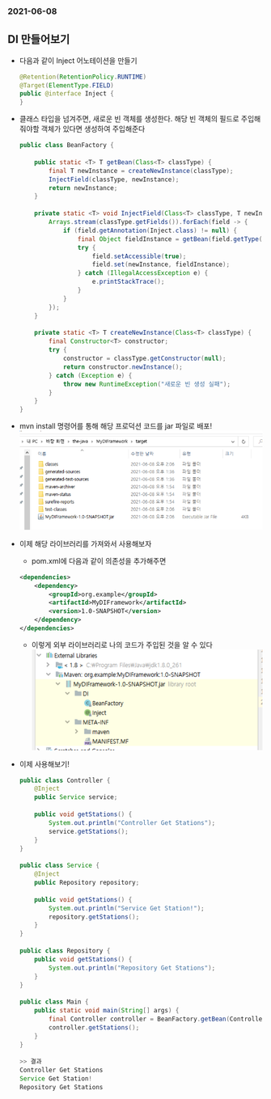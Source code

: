 ### 2021-06-08

## DI 만들어보기
- 다음과 같이 Inject 어노테이션을 만들기
    ```java
    @Retention(RetentionPolicy.RUNTIME)
    @Target(ElementType.FIELD)
    public @interface Inject {
    }
    ```
  
- 클래스 타입을 넘겨주면, 새로운 빈 객체를 생성한다. 해당 빈 객체의 필드로 주입해줘야할 객체가 있다면 생성하여 주입해준다
    ```java
    public class BeanFactory {
    
        public static <T> T getBean(Class<T> classType) {
            final T newInstance = createNewInstance(classType);
            InjectField(classType, newInstance);
            return newInstance;
        }
    
        private static <T> void InjectField(Class<T> classType, T newInstance) {
            Arrays.stream(classType.getFields()).forEach(field -> {
                if (field.getAnnotation(Inject.class) != null) {
                    final Object fieldInstance = getBean(field.getType());
                    try {
                        field.setAccessible(true);
                        field.set(newInstance, fieldInstance);
                    } catch (IllegalAccessException e) {
                        e.printStackTrace();
                    }
                }
            });
        }
    
        private static <T> T createNewInstance(Class<T> classType) {
            final Constructor<T> constructor;
            try {
                constructor = classType.getConstructor(null);
                return constructor.newInstance();
            } catch (Exception e) {
                throw new RuntimeException("새로운 빈 생성 실패");
            }
        }
    }
    ```

- mvn install 명령어를 통해 해당 프로덕션 코드를 jar 파일로 배포!  
    ![](../image/maven-jar-2021-06-08.PNG)

- 이제 해당 라이브러리를 가져와서 사용해보자
    - pom.xml에 다음과 같이 의존성을 추가해주면
    ```xml
    <dependencies>
        <dependency>
            <groupId>org.example</groupId>
            <artifactId>MyDIFramework</artifactId>
            <version>1.0-SNAPSHOT</version>
        </dependency>
    </dependencies>
    ```
    - 이렇게 외부 라이브러리로 나의 코드가 주입된 것을 알 수 있다  
        ![](../image/imported-my-di-2021-06-08.PNG)
    
- 이제 사용해보기!
    ```java
    public class Controller {
        @Inject
        public Service service;
    
        public void getStations() {
            System.out.println("Controller Get Stations");
            service.getStations();
        }
    }
    
    public class Service {
        @Inject
        public Repository repository;
    
        public void getStations() {
            System.out.println("Service Get Station!");
            repository.getStations();
        }
    }
    
    public class Repository {
        public void getStations() {
            System.out.println("Repository Get Stations");
        }
    }
    
    public class Main {
        public static void main(String[] args) {
            final Controller controller = BeanFactory.getBean(Controller.class);
            controller.getStations();
        }
    }
    
    >> 결과
    Controller Get Stations
    Service Get Station!
    Repository Get Stations
    ```
